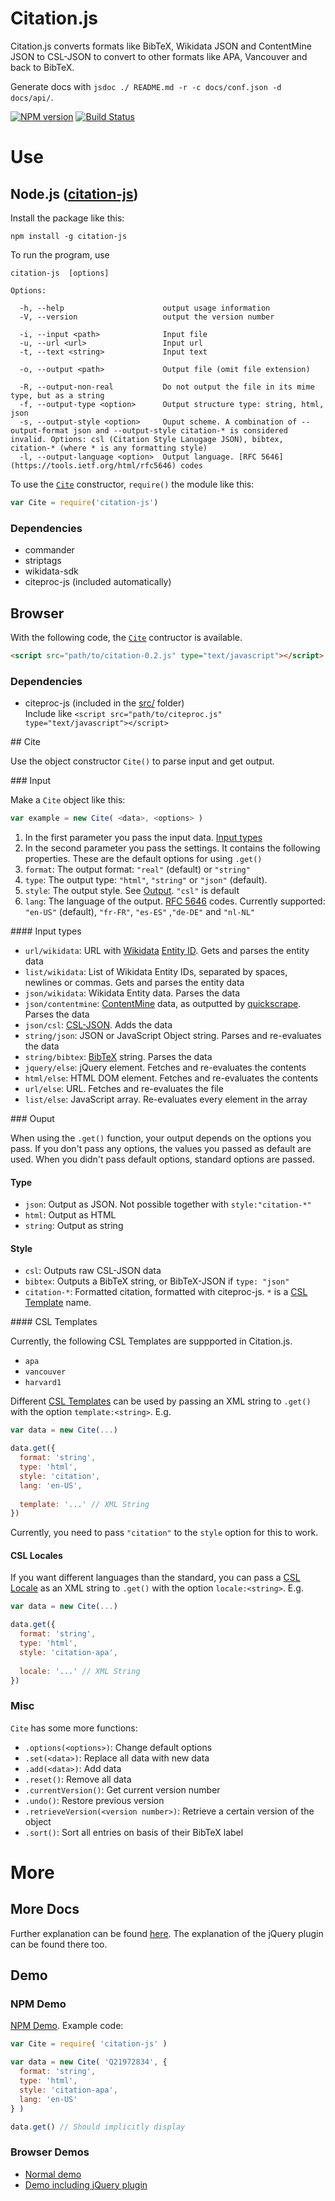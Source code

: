 # Citation.js

Citation.js converts formats like BibTeX, Wikidata JSON and ContentMine JSON to CSL-JSON to convert to other formats like APA, Vancouver and back to BibTeX.

Generate docs with `jsdoc ./ README.md -r -c docs/conf.json -d docs/api/`.

[![NPM version](https://img.shields.io/npm/v/citation-js.svg)](https://www.npmjs.org/package/citation-js)
[![Build Status](https://travis-ci.org/larsgw/citation.js.svg?branch=master)](https://travis-ci.org/larsgw/citation.js)

# Use

## Node.js ([citation-js](https://www.npmjs.org/package/citation-js))

Install the package like this:

    npm install -g citation-js

To run the program, use

    citation-js  [options]

    Options:

      -h, --help                      output usage information
      -V, --version                   output the version number
      
      -i, --input <path>              Input file
      -u, --url <url>                 Input url
      -t, --text <string>             Input text
      
      -o, --output <path>             Output file (omit file extension)
      
      -R, --output-non-real           Do not output the file in its mime type, but as a string
      -f, --output-type <option>      Output structure type: string, html, json
      -s, --output-style <option>     Ouput scheme. A combination of --output-format json and --output-style citation-* is considered invalid. Options: csl (Citation Style Lanugage JSON), bibtex, citation-* (where * is any formatting style)
      -l, --output-language <option>  Output language. [RFC 5646](https://tools.ietf.org/html/rfc5646) codes

To use the [`Cite`](#Cite) constructor, `require()` the module like this:

```js
var Cite = require('citation-js')
```

### Dependencies

* commander
* striptags
* wikidata-sdk
* citeproc-js (included automatically)

## Browser

With the following code, the [`Cite`](#Cite) contructor is available.

```html
<script src="path/to/citation-0.2.js" type="text/javascript"></script>
```

### Dependencies

* citeproc-js (included in the [src/](https://github.com/larsgw/citation.js/tree/master/src) folder)  
Include like `<script src="path/to/citeproc.js" type="text/javascript"></script>`

<a name="Cite">
## Cite
</a>

Use the object constructor `Cite()` to parse input and get output.

<a name="input">
### Input
</a>

Make a `Cite` object like this:

```js
var example = new Cite( <data>, <options> )
```

1. In the first parameter you pass the input data. [Input types](#input_type)
2. In the second parameter you pass the settings. It contains the following properties. These are the default options for using `.get()`
  1. `format`: The output format: `"real"` (default) or `"string"`
  2. `type`: The output type: `"html"`, `"string"` or `"json"` (default).
  3. `style`: The output style. See [Output](#output). `"csl"` is default
  4. `lang`: The language of the output. [RFC 5646](https://tools.ietf.org/html/rfc5646) codes. Currently supported: `"en-US"` (default), `"fr-FR"`, `"es-ES"` ,`"de-DE"` and `"nl-NL"`

<a name="input_type">
#### Input types
</a>

* `url/wikidata`: URL with [Wikidata](https://www.wikidata.org/) [Entity ID](https://www.wikidata.org/wiki/Wikidata:Glossary#Entities.2C_items.2C_properties_and_queries). Gets and parses the entity data
* `list/wikidata`: List of Wikidata Entity IDs, separated by spaces, newlines or commas. Gets and parses the entity data
* `json/wikidata`: Wikidata Entity data. Parses the data
* `json/contentmine`: [ContentMine](http://contentmine.org/) data, as outputted by [quickscrape](https://github.com/ContentMine/quickscrape). Parses the data
* `json/csl`: [CSL-JSON](https://github.com/citation-style-language/schema#csl-json-schema). Adds the data
* `string/json`: JSON or JavaScript Object string. Parses and re-evaluates the data
* `string/bibtex`: [BibTeX](http://www.bibtex.org/) string. Parses the data
* `jquery/else`: jQuery element. Fetches and re-evaluates the contents
* `html/else`: HTML DOM element. Fetches and re-evaluates the contents
* `url/else`: URL. Fetches and re-evaluates the file
* `list/else`: JavaScript array. Re-evaluates every element in the array

<a name="output">
### Ouput
</a>

When using the `.get()` function, your output depends on the options you pass. If you don't pass any options, the values you passed as default are used. When you didn't pass default options, standard options are passed.

#### Type

* `json`: Output as JSON. Not possible together with `style:"citation-*"`
* `html`: Output as HTML
* `string`: Output as string

#### Style

* `csl`: Outputs raw CSL-JSON data
* `bibtex`: Outputs a BibTeX string, or BibTeX-JSON if `type: "json"`
* `citation-*`: Formatted citation, formatted with citeproc-js. `*` is a [CSL Template](#csl_templates) name.

<a name="csl_templates">
#### CSL Templates
</a>

Currently, the following CSL Templates are suppported in Citation.js.

* `apa`
* `vancouver`
* `harvard1`

Different [CSL Templates](https://github.com/citation-style-language/styles) can be used by passing an XML string to `.get()` with the option `template:<string>`. E.g.

```js
var data = new Cite(...)

data.get({
  format: 'string',
  type: 'html',
  style: 'citation',
  lang: 'en-US',
  
  template: '...' // XML String
})
```

Currently, you need to pass `"citation"` to the `style` option for this to work.

#### CSL Locales

If you want different languages than the standard, you can pass a [CSL Locale](https://github.com/citation-style-language/locales) as an XML string to `.get()` with the option `locale:<string>`. E.g.

```js
var data = new Cite(...)

data.get({
  format: 'string',
  type: 'html',
  style: 'citation-apa',
  
  locale: '...' // XML String
})
```

### Misc

`Cite` has some more functions:

* `.options(<options>)`: Change default options
* `.set(<data>)`: Replace all data with new data
* `.add(<data>)`: Add data
* `.reset()`: Remove all data
* `.currentVersion()`: Get current version number
* `.undo()`: Restore previous version
* `.retrieveVersion(<version number>)`: Retrieve a certain version of the object
* `.sort()`: Sort all entries on basis of their BibTeX label

# More

## More Docs
Further explanation can be found [here](https://larsgw.github.io/citation.js/api/). The explanation of the jQuery plugin can be found there too.

## Demo

### NPM Demo

[NPM Demo](https://runkit.com/npm/citation-js). Example code:

```js
var Cite = require( 'citation-js' )

var data = new Cite( 'Q21972834', {
  format: 'string',
  type: 'html',
  style: 'citation-apa',
  lang: 'en-US'
} )

data.get() // Should implicitly display
```

### Browser Demos

* [Normal demo](https://larsgw.github.io/citation.js/demo/demo.html)
* [Demo including jQuery plugin](https://larsgw.github.io/citation.js/demo/jquery.html)